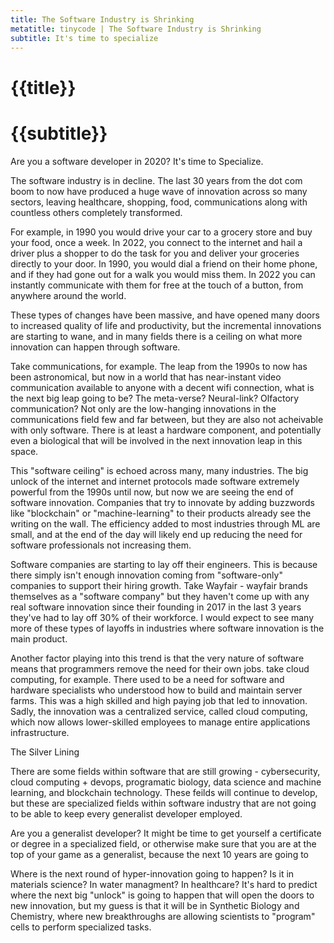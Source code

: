 ```yaml
---
title: The Software Industry is Shrinking
metatitle: tinycode | The Software Industry is Shrinking
subtitle: It's time to specialize
---
```


# {{title}}
# {{subtitle}}


Are you a software developer in 2020? It's time to Specialize.

The software industry is in decline. The last 30 years from the dot com boom to now have produced a huge wave of innovation across so many sectors, leaving healthcare, shopping, food, communications along with countless others completely transformed. 

For example, in 1990 you would drive your car to a grocery store and buy your food, once a week. In 2022, you connect to the internet and hail a driver plus a shopper to do the task for you and deliver your groceries directly to your door. In 1990, you would dial a friend on their home phone, and if they had gone out for a walk you would miss them. In 2022 you can instantly communicate with them for free at the touch of a button, from anywhere around the world. 

These types of changes have been massive, and have opened many doors to increased quality of life and productivity, but the incremental innovations are starting to wane, and in many fields there is a ceiling on what more innovation can happen through software.  

Take communications, for example. The leap from the 1990s to now has been astronomical, but now in a world that has near-instant video communication available to anyone with a decent wifi connection, what is the next big leap going to be? The meta-verse? Neural-link? Olfactory communication? Not only are the low-hanging innovations in the communications field few and far between, but they are also not acheivable with only software. There is at least a hardware component, and potentially even a biological that will be involved in the next innovation leap in this space. 

This "software ceiling" is echoed across many, many industries. The big unlock of the internet and internet protocols made software extremely powerful from the 1990s until now, but now we are seeing the end of software innovation. Companies that try to innovate by adding buzzwords like "blockchain" or "machine-learning" to their products already see the writing on the wall. The efficiency added to most industries through ML are small, and at the end of the day will likely end up reducing the need for software professionals not increasing them.

Software companies are starting to lay off their engineers. This is because there simply isn't enough innovation coming from "software-only" companies to support their hiring growth. Take Wayfair - wayfair brands themselves as a "software company" but they haven't come up with any real software innovation since their founding in 2017 in the last 3 years they've had to lay off 30% of their workforce. I would expect to see many more of these types of layoffs in industries where software innovation is the main product.

Another factor playing into this trend is that the very nature of software means that programmers remove the need for their own jobs. take cloud computing, for example. There used to be a need for software and hardware specialists who understood how to build and maintain server farms. This was a high skilled and high paying job that led to innovation. Sadly, the innovation was a centralized service, called cloud computing, which now allows lower-skilled employees to manage entire applications infrastructure.

    

The Silver Lining

There are some fields within software that are still growing - cybersecurity, cloud computing + devops, programatic biology, data science and machine learning, and blockchain technology. These feilds will continue to develop, but these are specialized fields within software industry that are not going to be able to keep every generalist developer employed. 

Are you a generalist developer? It might be time to get yourself a certificate or degree in a specialized field, or otherwise make sure that you are at the top of your game as a generalist, because the next 10 years are going to

Where is the next round of hyper-innovation going to happen? Is it in materials science? In water managment? In healthcare? It's hard to predict where the next big "unlock" is going to happen that will open the doors to new innovation, but my guess is that it will be in Synthetic Biology and Chemistry, where new breakthroughs are allowing scientists to "program" cells to perform specialized tasks. 